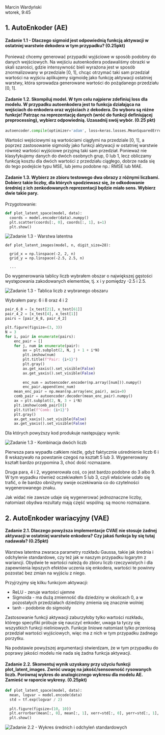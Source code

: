 Marcin Wardyński  
wtorek, 9:45

## 1. AutoEnkoder (AE)

#### Zadanie 1.1 - Dlaczego sigmoid jest odpowiednią funkcją aktywacji w ostatniej warstwie dekodera w tym przypadku? (0.25pkt)

Ponieważ chcemy generować przypadki wyjściowe w sposób podobny do danych wejściowych. Na wejściu autoenkodera podawaliśmy obrazki w skali szarości, gdzie intensywność bieli wyrażona jest w sposób znormalizowany w przedziale [0, 1], chcąc otrzymać taki sam przedział wartości na wyjściu aplikujemy sigmoidę jako funkcję aktywacji ostatniej warstwy, która sprowadza generowane wartości do pożądanego przedziału [0, 1].


#### Zadanie 1.2. Skompiluj model. W tym celu najpierw zdefiniuj loss dla modelu. W przypadku autoenkodera jest to funkcja działająca na wejściach do enkodera oraz wyjściach z dekodera. Do wyboru są różne funkcje! Patrząc na reprezentację danych (wróć do funkcji definiującej preprocessing), wybierz odpowiednią. Uzasadnij swój wybór. (0.25 pkt)

```python
autoencoder.compile(optimizer='adam', loss=keras.losses.MeanSquaredError)
```

Wartości wejściowymi są wartościami ciągłymi na przedziale [0, 1], a poprzez zastosowanie sigmoidy jako funkcji aktywacji w ostatniej warstwie również wartości wyjściowe przyjmą taki sam przedział. Ponieważ nie klasyfykujemy danych do dwóch osobnych grup, 0 lub 1, lecz obliczamy funkcję kosztu dla dwóch wartości z przedziału ciągłego, dobrze nada się do tego podejście typu MSE, lub jemu podobne np.: RMSE lub MAE.

#### Zadanie 1.3. Wybierz ze zbioru testowego dwa obrazy z różnymi liczbami. Dobierz takie liczby, dla których spodziewasz się, że odkodowanie średniej z ich zenkodowanych reprezentacji będzie miało sens. Wybierz dwie takie pary.

Przygotowanie:

```python
def plot_latent_space(model, data):
  coords = model.encoder(data).numpy()
  plt.scatter(coords[:, 0], coords[:, 1], s=1)
  plt.show()
```

![Zadanie 1.3 - Warstwa latentna](_img/1_3_scatter.png)

```
def plot_latent_images(model, n, digit_size=28):

  grid_x = np.linspace(-2, 2, n)
  grid_y = np.linspace(-2.5, 2.5, n)

  ...
```

Do wygenerowania tablicy liczb wybrałem obszar o największej gęstości występowania zakodowanych elementów, tj. x i y pomiędzy -2.5 i 2.5.

![Zadanie 1.3 - Tablica liczb z wybranego obszaru](_img/1_3_number_table.png)

Wybrałem pary: 6 i 8 oraz 4 i 2

```python
pair_6_8 = [x_test[21], x_test[61]]
pair_4_2 = [x_test[4], x_test[1]]
pairs = [pair_6_8, pair_4_2]

plt.figure(figsize=(3, 3))
N = 3
for i, pair in enumerate(pairs):
    enc_pair = []
    for j, num in enumerate(pair):
        ax = plt.subplot(2, N, j + 1 + i*N)
        plt.imshow(num)
        plt.title(f"Pair: {i+1}")
        plt.gray()
        ax.get_xaxis().set_visible(False)
        ax.get_yaxis().set_visible(False)
        
        enc_num = autoencoder.encoder(np.array([num])).numpy()
        enc_pair.append(enc_num)
    mean_enc_pair = np.mean(np.array(enc_pair), axis=0)
    comb_pair = autoencoder.decoder(mean_enc_pair).numpy()
    ax = plt.subplot(2, N, 3 + i*N)
    plt.imshow(comb_pair[0])
    plt.title(f"Comb: {i+1}")
    plt.gray()
    ax.get_xaxis().set_visible(False)
    ax.get_yaxis().set_visible(False)
```

Dla których powyższy kod produkuje następujący wynik:

![Zadanie 1.3 - Kombinacja dwóch liczb](_img/1_3_combine.png)

Pierwsza para wypadła całkiem nieźle, gdyż faktycznie uśrednienie liczb 6 i 8 wskazywało na powstanie czegoś na kształt 5 lub 3. Wygenerowany kształt bardzo przypomina 3, choć dość rozmazane.

Druga para, 4 i 2, wygenerowała coś, co jest bardzo podobne do 3 albo 9. W tym wypadku również oczekiwałem 5 lub 3, czyli właściwie udało się trafić, o ile bardzo obniżymy swoje oczekiwania co do czytelności wygenerowanego znaku.

Jak widać nie zawsze udaje się wygenerować jednoznaczne liczby, natomiast obydwa rezultaty mają część wspólną: są mocno rozmazane.

## 2. AutoEnkoder wariacyjny (VAE)

#### Zadanie 2.1. Dlaczego powyższa implementacje CVAE nie stosuje żadnej aktywacji w ostatniej warstwie enkodera? Czy jakaś funkcja by się tutaj nadawała? (0.25pkt)

Warstwa latentna zwaraca parametry rozkładu Gaussa, takie jak średnia i odchylenie standardowe, czy też jak w naszym przypadku logarytm z wariancji. Obydwie te wartości należą do zbioru liczb rzeczywistych i dla zapewnienia lepszych efektów uczenia się enkodera, wartości te powinny pozostać bez zmian na wyjściu z niego.

Przyjrzyjmy się kilku funkcjom aktywacji:
- ReLU - zeruje wartości ujemne
- Sigmoida - ma dużą zmienność dla dziedziny w okolicach 0, a w pozostałych przedziałach dziedziny zmienia się znacznie wolniej
- tanh - podobnie do sigmoidy

Zastosowanie funkcji aktywacji zaburzyłoby tylko wartości rozkładu, którego specyfiki próbuje się nauczyć enkoder, uwaga ta tyczy się wszystkich funkcji nieliniowych. Funkcje liniowe natomiast tylko przeniosą przedział wartości wyjściowych, więc ma z nich w tym przypadku żadnego porzytku.

Na podstawie powyższej argumentacji stwierdzam, że w tym przypadku do poprawy jakości modelu nie nada się żadna funkcja aktywacji.

#### Zadanie 2.2. Skomentuj wynik uzyskany przy użyciu funkcji plot_latent_images. Zwróć uwagę na jakość/sensowność rysowanych liczb. Porównaj wykres do analogicznego wykresu dla modelu AE. Zamieść w raporcie wykresy. (0.25pkt)

```python
def plot_latent_space(model, data):
  mean, logvar = model.encode(data)
  std = tf.exp(logvar / 2)
  
  plt.figure(figsize=(10, 10))
  plt.errorbar(mean[:, 0], mean[:, 1], xerr=std[:, 0], yerr=std[:, 1], ecolor='red', fmt='o', markersize=1, )
  plt.show()
```

![Zadanie 2.2 - Wykres średnich i odchyleń standardowych](_img/2_2_errorbar.png)